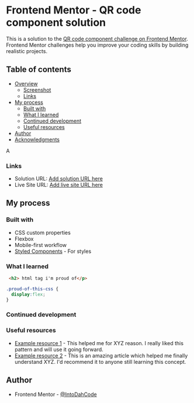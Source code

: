 # Frontend Mentor - QR code component solution

This is a solution to the [QR code component challenge on Frontend Mentor](https://www.frontendmentor.io/challenges/qr-code-component-iux_sIO_H). Frontend Mentor challenges help you improve your coding skills by building realistic projects. 

## Table of contents

- [Overview](#overview)
  - [Screenshot](#screenshot)
  - [Links](#links)
- [My process](#my-process)
  - [Built with](#built-with)
  - [What I learned](#what-i-learned)
  - [Continued development](#continued-development)
  - [Useful resources](#useful-resources)
- [Author](#author)
- [Acknowledgments](#acknowledgments)


A
### Links

- Solution URL: [Add solution URL here](https://qr-code-component-main.com)
- Live Site URL: [Add live site URL here](hhttp://127.0.0.1:5500/qr-code-component-main/index.html#)

## My process

### Built with

- CSS custom properties
- Flexbox
- Mobile-first workflow
- [Styled Components](https://styled-components.com/) - For styles
### What I learned

```html
 <h2> html tag i'm proud of</p>
```
```css
.proud-of-this-css {
  display:flex;
}
```


### Continued development

### Useful resources

- [Example resource 1](https://cssflexfroggy.com) - This helped me for XYZ reason. I really liked this pattern and will use it going forward.
- [Example resource 2](https:grid-garden//.com) - This is an amazing article which helped me finally understand XYZ. I'd recommend it to anyone still learning this concept.

## Author

- Frontend Mentor - [@IntoDahCode](https://www.frontendmentor.io/profile/IntoDahCode)
